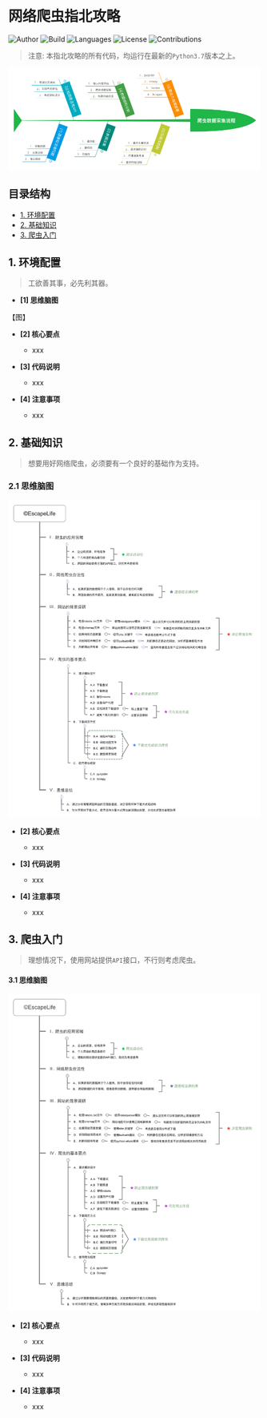 # 网络爬虫指北攻略

![Author](https://img.shields.io/badge/Author-Escape-blue.svg)
![Build](https://img.shields.io/badge/Build-passing-brightgreen.svg)
![Languages](https://img.shields.io/badge/Languages-Python3.7-green.svg)
![License](https://img.shields.io/badge/License-MIT-orange.svg)
![Contributions](https://img.shields.io/badge/Contributions-welcome-ff69b4.svg)

> 注意: 本指北攻略的所有代码，均运行在最新的`Python3.7`版本之上。

![index](./images/crawler-advance-guide.png)



## 目录结构

- [1. 环境配置]()
- [2. 基础知识]()
- [3. 爬虫入门](https://github.com/EscapeLife/web-crawler-guide#3-%E7%88%AC%E8%99%AB%E5%85%A5%E9%97%A8)



## 1. 环境配置

> 工欲善其事，必先利其器。

- **[1] 思维脑图**

【图】

- **[2] 核心要点**
  - xxx

- **[3] 代码说明**
  - xxx

- **[4] 注意事项**
  - xxx



## 2. 基础知识

> 想要用好网络爬虫，必须要有一个良好的基础作为支持。

### 2.1 思维脑图

![introduction-crawler](./images/introduction-crawler.png)

- **[2] 核心要点**
  - xxx

- **[3] 代码说明**
  - xxx

- **[4] 注意事项**
  - xxx



## 3. 爬虫入门

> 理想情况下，使用网站提供`API`接口，不行则考虑爬虫。

#### 3.1 思维脑图

![introduction-crawler](./images/introduction-crawler.svg)

- **[2] 核心要点**
  - xxx

- **[3] 代码说明**
  - xxx

- **[4] 注意事项**
  - xxx
